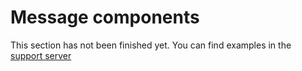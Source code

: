 # Message components

This section has not been finished yet. You can find examples in the [support server](https://discord.gg/QyJeSf9rsR)